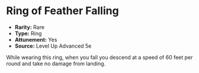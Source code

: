 # Ring of Feather Falling

- **Rarity:** Rare
- **Type:** Ring
- **Attunement:** Yes
- **Source:** Level Up Advanced 5e

While wearing this ring, when you fall you descend at a speed of 60 feet per round and take no damage from landing.
